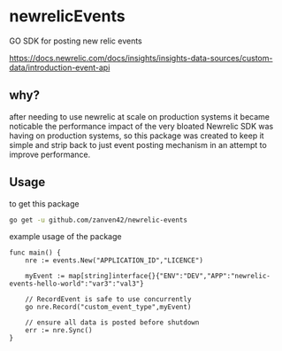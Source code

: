 # newrelicEvents

GO SDK for posting new relic events

https://docs.newrelic.com/docs/insights/insights-data-sources/custom-data/introduction-event-api

## why?

after needing to use newrelic at scale on production systems it became
noticable the performance impact of the very bloated Newrelic SDK was
having on production systems, so this package was created to keep it simple
and strip back to just event posting mechanism in an attempt to improve performance.

## Usage

to get this package
```sh
go get -u github.com/zanven42/newrelic-events
```
example usage of the package
```golang
func main() {
    nre := events.New("APPLICATION_ID","LICENCE")
    
    myEvent := map[string]interface{}{"ENV":"DEV","APP":"newrelic-events-hello-world":"var3":"val3"}

    // RecordEvent is safe to use concurrently
    go nre.Record("custom_event_type",myEvent)

    // ensure all data is posted before shutdown
    err := nre.Sync()
}
```
